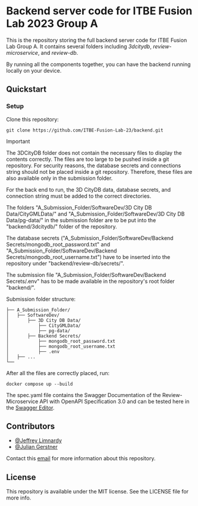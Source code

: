 # Backend server code for ITBE Fusion Lab 2023 Group A

This is the repository storing the full backend server code for ITBE Fusion Lab Group A. It contains several folders including _3dcitydb_, _review-microservice_, and _review-db_.

By running all the components together, you can have the backend running locally on your device.
## Quickstart

### Setup

Clone this repository:
```
git clone https://github.com/ITBE-Fusion-Lab-23/backend.git
```

> [!IMPORTANT]
> The 3DCityDB folder does not contain the necessary files to display the contents correctly. The files are too large to be pushed inside a git repository.
> For security reasons, the database secrets and connections string should not be placed inside a git repository. Therefore, these files are also available only in the submission folder.

For the back end to run, the 3D CityDB data, database secrets, and connection string must be added to the correct directories.

The folders "A_Submission_Folder/SoftwareDev/3D City DB Data/CityGMLData/" and "A_Submission_Folder/SoftwareDev/3D City DB Data/pg-data/" in the submission folder are to be put into the "backend/3dcitydb/" folder of the repository.

The database secrets ("A_Submission_Folder/SoftwareDev/Backend Secrets/mongodb_root_password.txt" and "A_Submission_Folder/SoftwareDev/Backend Secrets/mongodb_root_username.txt") have to be inserted into the repository under "backend/review-db/secrets/".

The submission file "A_Submission_Folder/SoftwareDev/Backend Secrets/.env" has to be made available in the repository's root folder "backend/".

Submission folder structure:

```
├── A_Submission_Folder/
│   ├── SoftwareDev/ 
│       ├── 3D City DB Data/
│           ├── CityGMLData/
│           ├── pg-data/
│       ├── Backend Secrets/
│           ├── mongodb_root_password.txt
│           ├── mongodb_root_username.txt
│           ├── .env
│   ├── ...
└── 
```

After all the files are correctly placed, run:

```
docker compose up --build
```

The spec.yaml file contains the Swagger Documentation of the Review-Microservice API with OpenAPI Specification 3.0 and can be tested here in the [Swagger Editor](https://editor.swagger.io).

## Contributors
- [@Jeffrey Limnardy](https://github.com/jeffreylimnardy)
- [@Julian Gerstner](https://github.com/JulianLeQuack)

Contact this [email](mailto:jeffrey.limnardy@tum.de) for more information about this repository.

## License

This repository is available under the MIT license. See the LICENSE file for more info.
